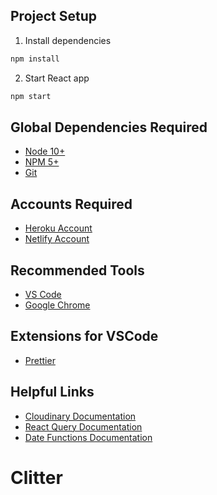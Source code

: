 ## Project Setup

1. Install dependencies

```bash
npm install
```

2. Start React app

```bash
npm start
```

## Global Dependencies Required

- [Node 10+](https://node.js.org)
- [NPM 5+](https://node.js.org)
- [Git](https://git-scm.com/)

## Accounts Required

- [Heroku Account](https://signup.heroku.com/)
- [Netlify Account](https://netlify.com)

## Recommended Tools

- [VS Code](https://code.visualstudio.com)
- [Google Chrome](https://www.google.com/chrome/)

## Extensions for VSCode

- [Prettier](https://marketplace.visualstudio.com/items?itemName=esbenp.prettier-vscode)

## Helpful Links

- [Cloudinary Documentation](https://cloudinary.com/documentation/)
- [React Query Documentation](https://react-query.tanstack.com/)
- [Date Functions Documentation](https://date-fns.org)
# Clitter
